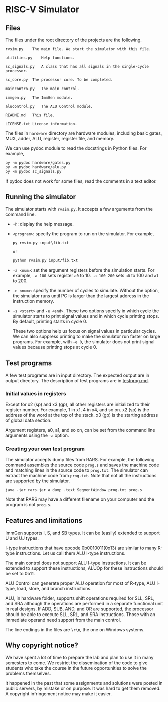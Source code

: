 # RISC-V Simulator

## Files

The files under the root directory of the projects are the following.

```
rvsim.py	The main file. We start the simulator with this file.

utilities.py	Help functions.

sc_signals.py	A class that has all signals in the single-cycle processor.

sc_core.py	The processor core. To be completed.

maincontro.py	The main control.

immgen.py	The ImmGen module.

alucontrol.py	The ALU Control module.

README.md	This file.

LICENSE.txt	License information. 
```

The files in `hardware` directory are hardware modules, including basic
gates, MUX, adder, ALU, register, register file, and memory. 

We can use pydoc module to read the docstrings in Python files. For example, 

```
py -m pydoc hardware/gates.py
py -m pydoc hardware/alu.py
py -m pydoc sc_signals.py

```

If pydoc does not work for some files, read the comments in a text editor.

## Running the simulator

The simulator starts with `rvsim.py`. It accepts a few arguments from the
command line. 

* `-h`: display the help message.

* `<program>`: specify the program to run on the simulator. For example, 

   ```
   py rvsim.py input\fib.txt

   or 

   python rvsim.py input/fib.txt
   ```

* `-a <num>`: set the argument registers before the simulation starts. For
  example, `-a 100` sets register `a0` to 10. `-a 100 200` sets `a0` to 100
  and `a1` to 200.

* `-n <num>`: specify the number of cycles to simulate. Without the option, 
  the simulator runs until PC is larger than the largest address in the
  instruction memory. 

*   `-s <start>` and `-e <end>`. These two options specify in which cycle the
    simulator starts to print signal values and in which cycle printing stops.
    By default, printing starts in cycle 0. 

    These two options help us focus on signal values in particular cycles. We can
    also suppress printing to make the simulator run faster on large programs.  For
    example, with `-e 0`, the simulator does not print signal values because
    printing stops at cycle 0.

## Test programs

A few test programs are in input directory. The expected output are in output directory.
The description of test programs are in [testprog.md](testprog.md).

### Initial values in registers

Except for x2 (sp) and x3 (gp), all other registers are initialized to their
register number. For example, 1 in x1, 4 in x4, and so on. x2 (sp) is the
address of the word at the top of the stack. x3 (gp) is the starting address of
global data section.

Argument registers, a0, a1, and so on, can be set from the command line
arguments using the `-a` option.

### Creating your own test program

The simulator accepts dump files from RARS. For example, the following command
assembles the source code `prog.s` and saves the machine code and matching
lines in the source code to `prog.txt`. The simulator can extract the machine
code from `prog.txt`. Note that not all the instructions are supported by the
simulator.  

```
java -jar rars.jar a dump .text SegmentWindow prog.txt prog.s
```

Note that RARS may have a different filename on your computer and the program
is not `prog.s`.  

## Features and limitations

ImmGen supports I, S, and SB types. It can be (easily) extended to support U
and UJ types.

I-type instructions that have opcode 0b0010011(0x13) are similar to many R-type
instructions. Let us call them ALU I-type instructions. 

The main control does not support ALU I-type instructions. It can be extended
to support these instructions, ALUOp for these instructions should be set
to 0b11. 

ALU Control can generate proper ALU operation for most of R-type, ALU I-type,
load, store, and branch instructions. 

ALU, in hardware folder, supports shift operations required for SLL, SRL, and
SRA although the operations are performed in a separate functional unit in real
designs.  If ADD, SUB, AND, and OR are supported, the processor should be able
to execute SLL, SRL, and SRA instructions. Those with an immediate operand need
support from the main control.  

The line endings in the files are `\r\n`, the one on Windows systems.

## Why copyright notice?

We have spent a lot of time to prepare the lab and plan to use it in many
semesters to come. We restrict the dissemination of the code to give students
who take the course in the future opportunities to solve the problems
themselves.

It happened in the past that some assignments and solutions were posted in
public servers, by mistake or on purpose. It was hard to get them removed. 
A copyright infringement notice may make it easier.

